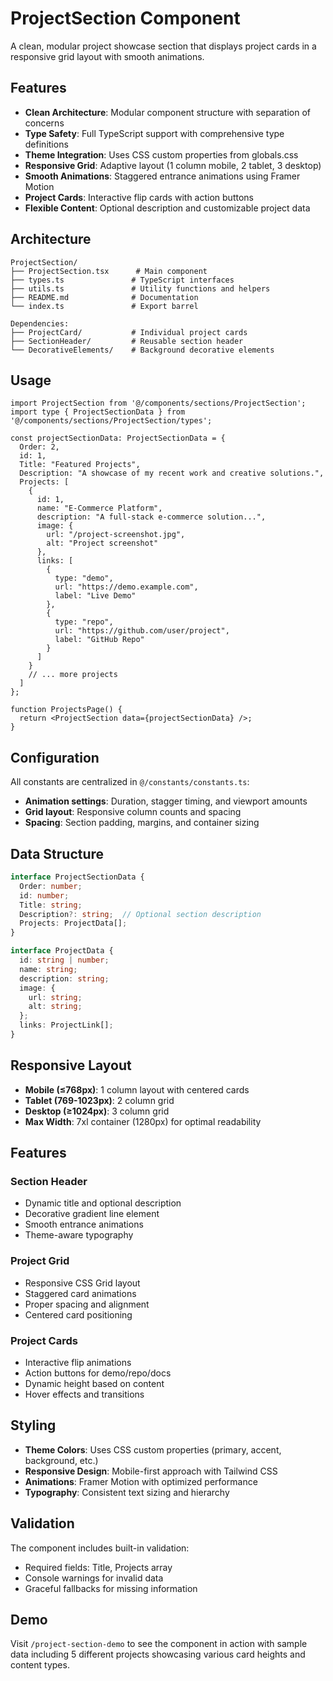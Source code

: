 # ProjectSection Component

A clean, modular project showcase section that displays project cards in a responsive grid layout with smooth animations.

## Features

- **Clean Architecture**: Modular component structure with separation of concerns
- **Type Safety**: Full TypeScript support with comprehensive type definitions
- **Theme Integration**: Uses CSS custom properties from globals.css
- **Responsive Grid**: Adaptive layout (1 column mobile, 2 tablet, 3 desktop)
- **Smooth Animations**: Staggered entrance animations using Framer Motion
- **Project Cards**: Interactive flip cards with action buttons
- **Flexible Content**: Optional description and customizable project data

## Architecture

```
ProjectSection/
├── ProjectSection.tsx      # Main component
├── types.ts               # TypeScript interfaces
├── utils.ts               # Utility functions and helpers
├── README.md              # Documentation
└── index.ts               # Export barrel

Dependencies:
├── ProjectCard/           # Individual project cards
├── SectionHeader/         # Reusable section header
└── DecorativeElements/    # Background decorative elements
```

## Usage

```tsx
import ProjectSection from '@/components/sections/ProjectSection';
import type { ProjectSectionData } from '@/components/sections/ProjectSection/types';

const projectSectionData: ProjectSectionData = {
  Order: 2,
  id: 1,
  Title: "Featured Projects",
  Description: "A showcase of my recent work and creative solutions.",
  Projects: [
    {
      id: 1,
      name: "E-Commerce Platform",
      description: "A full-stack e-commerce solution...",
      image: {
        url: "/project-screenshot.jpg",
        alt: "Project screenshot"
      },
      links: [
        {
          type: "demo",
          url: "https://demo.example.com",
          label: "Live Demo"
        },
        {
          type: "repo",
          url: "https://github.com/user/project",
          label: "GitHub Repo"
        }
      ]
    }
    // ... more projects
  ]
};

function ProjectsPage() {
  return <ProjectSection data={projectSectionData} />;
}
```

## Configuration

All constants are centralized in `@/constants/constants.ts`:

- **Animation settings**: Duration, stagger timing, and viewport amounts
- **Grid layout**: Responsive column counts and spacing
- **Spacing**: Section padding, margins, and container sizing

## Data Structure

```typescript
interface ProjectSectionData {
  Order: number;
  id: number;
  Title: string;
  Description?: string;  // Optional section description
  Projects: ProjectData[];
}

interface ProjectData {
  id: string | number;
  name: string;
  description: string;
  image: {
    url: string;
    alt: string;
  };
  links: ProjectLink[];
}
```

## Responsive Layout

- **Mobile (≤768px)**: 1 column layout with centered cards
- **Tablet (769-1023px)**: 2 column grid
- **Desktop (≥1024px)**: 3 column grid
- **Max Width**: 7xl container (1280px) for optimal readability

## Features

### Section Header
- Dynamic title and optional description
- Decorative gradient line element
- Smooth entrance animations
- Theme-aware typography

### Project Grid
- Responsive CSS Grid layout
- Staggered card animations
- Proper spacing and alignment
- Centered card positioning

### Project Cards
- Interactive flip animations
- Action buttons for demo/repo/docs
- Dynamic height based on content
- Hover effects and transitions

## Styling

- **Theme Colors**: Uses CSS custom properties (primary, accent, background, etc.)
- **Responsive Design**: Mobile-first approach with Tailwind CSS
- **Animations**: Framer Motion with optimized performance
- **Typography**: Consistent text sizing and hierarchy

## Validation

The component includes built-in validation:
- Required fields: Title, Projects array
- Console warnings for invalid data
- Graceful fallbacks for missing information

## Demo

Visit `/project-section-demo` to see the component in action with sample data including 5 different projects showcasing various card heights and content types.
